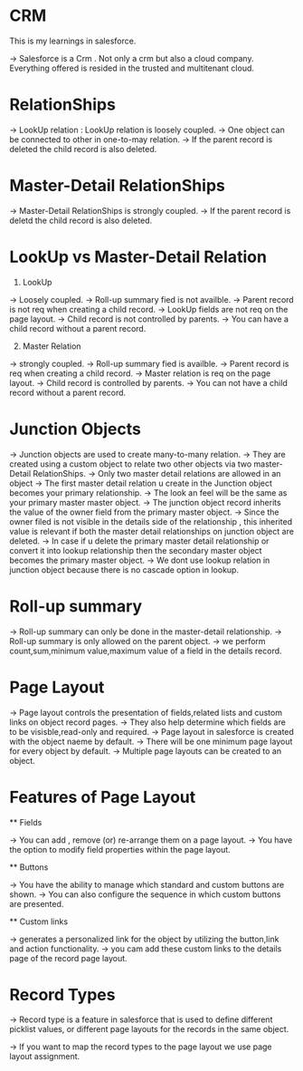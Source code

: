 # CRM
This is my learnings in salesforce.

-> Salesforce is a  Crm . Not only a crm but also a cloud company. Everything offered is resided in the trusted and multitenant cloud.

# RelationShips 

-> LookUp relation : LookUp relation is loosely coupled.
-> One object can be connected to other in one-to-may relation.
-> If the parent record is deleted the child record is also deleted.

# Master-Detail RelationShips 

-> Master-Detail RelationShips is strongly coupled.
-> If the parent record is deletd the child record is also deleted.


# LookUp vs Master-Detail Relation

1) LookUp 

-> Loosely coupled.
-> Roll-up summary fied is not availble.
-> Parent record is not req when creating a child record.
-> LookUp fields are not req on the page layout.
-> Child record is not controlled by parents.
-> You can have a child record without a parent record.

2) Master Relation 

-> strongly coupled.
-> Roll-up summary fied is availble.
-> Parent record is req when creating a child record.
-> Master relation is req on the page layout.
-> Child record is controlled by parents.
-> You can not have a child record without a parent record.


# Junction Objects

-> Junction objects are used to create many-to-many relation.
-> They are created using a custom object to relate two other objects via two master-Detail RelationShips.
-> Only two master detail relations are allowed in an object
-> The first master detail relation u create in the Junction object becomes your primary relationship.
-> The look an feel will be the same as your primary master master object.
-> The junction object record inherits the value of the owner field from the primary master object.
-> Since the owner filed is not visible in the details side of the relationship , this inherited value is relevant if both
the master detail relationships on junction object are deleted.
-> In case if u delete the primary master detail relationship or convert it into lookup relationship
then the secondary master object becomes the primary master object.
-> We dont use lookup relation in junction object because there is no cascade option in lookup.

# Roll-up summary 

-> Roll-up summary can only be done in the master-detail relationship.
-> Roll-up summary is only allowed on the parent object.
-> we perform count,sum,minimum value,maximum value of a field in the details record.

# Page Layout

-> Page layout controls the presentation of fields,related lists and custom links on object record pages.
-> They also help determine which fields are to be visisble,read-only and required.
-> Page layout in salesforce is created with the object naeme by default.
-> There will be one minimum page layout for every object by default.
-> Multiple page layouts can be created to an object.

# Features of Page Layout

** Fields 

-> You can add , remove (or) re-arrange them on a page layout.
-> You have the option to modify field properties within the page layout. 

** Buttons 
 
-> You have the ability to manage which standard and custom buttons are shown.
-> You can also configure the sequence in which custom buttons are presented.

** Custom links

-> generates a personalized link for the object by utilizing the button,link and action functionality.
-> you cam add these custom links to the details page of the record page layout.

# Record Types

-> Record type is a feature in salesforce that is used to define different picklist values,
or different page layouts for the records in the same object.

-> If you want to map the record types to the page layout we use page layout assignment.